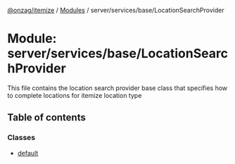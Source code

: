 [@onzag/itemize](../README.md) / [Modules](../modules.md) / server/services/base/LocationSearchProvider

# Module: server/services/base/LocationSearchProvider

This file contains the location search provider base class that specifies
how to complete locations for itemize location type

## Table of contents

### Classes

- [default](../classes/server_services_base_LocationSearchProvider.default.md)
